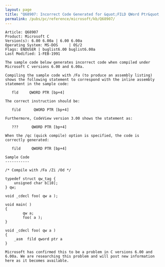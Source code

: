 ```yaml
---
layout: page
title: "Q68907: Incorrect Code Generated for &quot;FILD QWord Ptr&quot;"
permalink: /pubs/pc/reference/microsoft/kb/Q68907/
---
```


	Article: Q68907
	Product: Microsoft C
	Version(s): 6.00 6.00a | 6.00 6.00a
	Operating System: MS-DOS     | OS/2
	Flags: ENDUSER | buglist6.00 buglist6.00a
	Last Modified: 1-FEB-1991
	
	The sample code below generates incorrect code when compiled under
	Microsoft C versions 6.00 and 6.00a.
	
	Compiling the sample code with /Fa (to produce an assembly listing)
	shows the following statement to correspond with the inline assembly
	statement in the sample code:
	
	   fld     QWORD PTR [bp+4]
	
	The correct instruction should be:
	
	   fild      QWORD PTR [bp+4]
	
	Furthermore, CodeView version 3.00 shows the statement as:
	
	   ???      QWORD PTR [bp+4]
	
	When the /qc (quick compile) option is specified, the code is
	correctly generated:
	
	   fild     QWORD PTR [bp+4]
	
	Sample Code
	-----------
	
	/* Compile with /Fa /Zi /Od */
	
	typedef struct qw_tag {
	    unsigned char b[10];
	} qw;
	
	void _cdecl foo( qw a );
	
	void main( )
	{
	        qw a;
	        foo( a );
	}
	
	void _cdecl foo( qw a )
	{
	    _asm  fild qword ptr a
	}
	
	Microsoft has confirmed this to be a problem in C versions 6.00 and
	6.00a. We are researching this problem and will post new information
	here as it becomes available.
